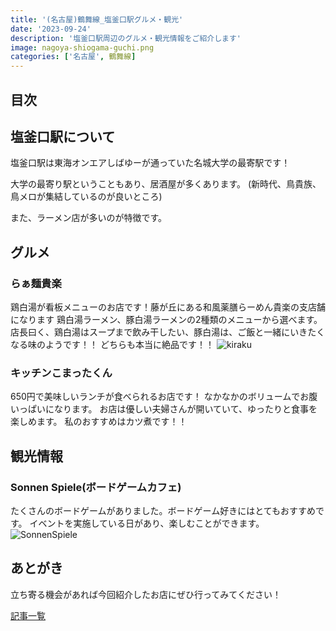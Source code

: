 ```yaml
---
title: '(名古屋)鶴舞線_塩釜口駅グルメ・観光'
date: '2023-09-24'
description: '塩釜口駅周辺のグルメ・観光情報をご紹介します'
image: nagoya-shiogama-guchi.png
categories: ['名古屋', 鶴舞線]
---
```

## 目次
## 塩釜口駅について
塩釜口駅は東海オンエアしばゆーが通っていた名城大学の最寄駅です！

大学の最寄り駅ということもあり、居酒屋が多くあります。
(新時代、鳥貴族、鳥メロが集結しているのが良いところ)

また、ラーメン店が多いのが特徴です。


## グルメ

### らぁ麺貴楽
鶏白湯が看板メニューのお店です！藤が丘にある和風薬膳らーめん貴楽の支店舗になります
鶏白湯ラーメン、豚白湯ラーメンの2種類のメニューから選べます。
店長曰く、鶏白湯はスープまで飲み干したい、豚白湯は、ご飯と一緒にいきたくなる味のようです！！
どちらも本当に絶品です！！
![kiraku](/nagoya-shiogama-guchi-kiraku.png)

### キッチンこまったくん
650円で美味しいランチが食べられるお店です！
なかなかのボリュームでお腹いっぱいになります。
お店は優しい夫婦さんが開いていて、ゆったりと食事を楽しめます。
私のおすすめはカツ煮です！！

## 観光情報

### Sonnen Spiele(ボードゲームカフェ)
たくさんのボードゲームがありました。ボードゲーム好きにはとてもおすすめです。
イベントを実施している日があり、楽しむことができます。
![SonnenSpiele](/nagoya-shiogama-guchi-SonnenSpiele.png)

## あとがき
立ち寄る機会があれば今回紹介したお店にぜひ行ってみてください！

[記事一覧](/)
